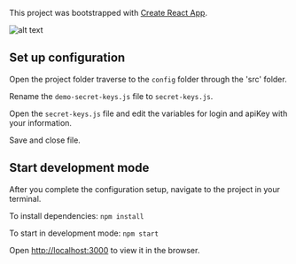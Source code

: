 This project was bootstrapped with [Create React App](https://github.com/facebookincubator/create-react-app).

![alt text](https://i.imgur.com/bVbujCA.png "Carlos's Bitly")

<!-- ## [Carlos's live Bitly website](http://.herokuapp.com/ "Carlos Bitly website") -->


## Set up configuration
Open the project folder traverse to the `config` folder through the 'src' folder.

Rename the `demo-secret-keys.js` file to `secret-keys.js`.

Open the `secret-keys.js` file and edit the variables for login and apiKey with your information.

Save and close file.

## Start development mode
After you complete the configuration setup, navigate to the project in your terminal.

To install dependencies: `npm install`

To start in development mode: `npm start`

Open [http://localhost:3000](http://localhost:3000) to view it in the browser.
